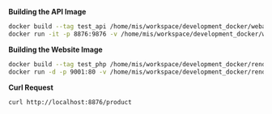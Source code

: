 
**Building the API Image**
```bash
docker build --tag test_api /home/mis/workspace/development_docker/webapp
docker run -it -p 8876:9876 -v /home/mis/workspace/development_docker/webapp:/app test_api /bin/sh
```

**Building the Website Image**
```bash
docker build --tag test_php /home/mis/workspace/development_docker/render_php
docker run -d -p 9001:80 -v /home/mis/workspace/development_docker/render_php/website:/var/www/html test_php
```

**Curl Request**
```bash
curl http://localhost:8876/product
```
